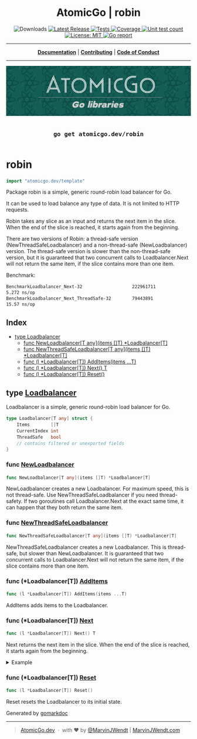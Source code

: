<h1 align="center">AtomicGo | robin</h1>

<p align="center">
<img src="https://img.shields.io/endpoint?url=https%3A%2F%2Fatomicgo.dev%2Fapi%2Fshields%2Frobin&style=flat-square" alt="Downloads">

<a href="https://github.com/atomicgo/robin/releases">
<img src="https://img.shields.io/github/v/release/atomicgo/robin?style=flat-square" alt="Latest Release">
</a>

<a href="https://codecov.io/gh/atomicgo/robin" target="_blank">
<img src="https://img.shields.io/github/actions/workflow/status/atomicgo/robin/go.yml?style=flat-square" alt="Tests">
</a>

<a href="https://codecov.io/gh/atomicgo/robin" target="_blank">
<img src="https://img.shields.io/codecov/c/gh/atomicgo/robin?color=magenta&logo=codecov&style=flat-square" alt="Coverage">
</a>

<a href="https://codecov.io/gh/atomicgo/robin">
<!-- unittestcount:start --><img src="https://img.shields.io/badge/Unit_Tests-5-magenta?style=flat-square" alt="Unit test count"><!-- unittestcount:end -->
</a>

<a href="https://opensource.org/licenses/MIT" target="_blank">
<img src="https://img.shields.io/badge/License-MIT-yellow.svg?style=flat-square" alt="License: MIT">
</a>
  
<a href="https://goreportcard.com/report/github.com/atomicgo/robin" target="_blank">
<img src="https://goreportcard.com/badge/github.com/atomicgo/robin?style=flat-square" alt="Go report">
</a>   

</p>

---

<p align="center">
<strong><a href="https://pkg.go.dev/atomicgo.dev/robin#section-documentation" target="_blank">Documentation</a></strong>
|
<strong><a href="https://github.com/atomicgo/atomicgo/blob/main/CONTRIBUTING.md" target="_blank">Contributing</a></strong>
|
<strong><a href="https://github.com/atomicgo/atomicgo/blob/main/CODE_OF_CONDUCT.md" target="_blank">Code of Conduct</a></strong>
</p>

---

<p align="center">
  <img src="https://raw.githubusercontent.com/atomicgo/atomicgo/main/assets/header.png" alt="AtomicGo">
</p>

<p align="center">
<table>
<tbody>
</tbody>
</table>
</p>
<h3  align="center"><pre>go get atomicgo.dev/robin</pre></h3>
<p align="center">
<table>
<tbody>
</tbody>
</table>
</p>

<!-- gomarkdoc:embed:start -->

<!-- Code generated by gomarkdoc. DO NOT EDIT -->

# robin

```go
import "atomicgo.dev/template"
```

Package robin is a simple, generic round\-robin load balancer for Go.

It can be used to load balance any type of data. It is not limited to HTTP requests.

Robin takes any slice as an input and returns the next item in the slice. When the end of the slice is reached, it starts again from the beginning.

There are two versions of Robin: a thread\-safe version \(NewThreadSafeLoadbalancer\)  and a non\-thread\-safe \(NewLoadbalancer\) version. The thread\-safe version is slower than the non\-thread\-safe version, but it is guaranteed that two concurrent calls to Loadbalancer.Next will not return the same item, if the slice contains more than one item.

Benchmark:

```
BenchmarkLoadbalancer_Next-32                   222961711                5.272 ns/op
BenchmarkLoadbalancer_Next_ThreadSafe-32        79443891                15.57 ns/op
```

## Index

- [type Loadbalancer](<#type-loadbalancer>)
  - [func NewLoadbalancer[T any](items []T) *Loadbalancer[T]](<#func-newloadbalancer>)
  - [func NewThreadSafeLoadbalancer[T any](items []T) *Loadbalancer[T]](<#func-newthreadsafeloadbalancer>)
  - [func (l *Loadbalancer[T]) AddItems(items ...T)](<#func-loadbalancert-additems>)
  - [func (l *Loadbalancer[T]) Next() T](<#func-loadbalancert-next>)
  - [func (l *Loadbalancer[T]) Reset()](<#func-loadbalancert-reset>)


## type [Loadbalancer](<https://github.com/atomicgo/robin/blob/main/robin.go#L6-L12>)

Loadbalancer is a simple, generic round\-robin load balancer for Go.

```go
type Loadbalancer[T any] struct {
    Items        []T
    CurrentIndex int
    ThreadSafe   bool
    // contains filtered or unexported fields
}
```

### func [NewLoadbalancer](<https://github.com/atomicgo/robin/blob/main/robin.go#L17>)

```go
func NewLoadbalancer[T any](items []T) *Loadbalancer[T]
```

NewLoadbalancer creates a new Loadbalancer. For maximum speed, this is not thread\-safe. Use NewThreadSafeLoadbalancer if you need thread\-safety. If two goroutines call Loadbalancer.Next at the exact same time, it can happen that they both return the same item.

### func [NewThreadSafeLoadbalancer](<https://github.com/atomicgo/robin/blob/main/robin.go#L26>)

```go
func NewThreadSafeLoadbalancer[T any](items []T) *Loadbalancer[T]
```

NewThreadSafeLoadbalancer creates a new Loadbalancer. This is thread\-safe, but slower than NewLoadbalancer. It is guaranteed that two concurrent calls to Loadbalancer.Next will not return the same item, if the slice contains more than one item.

### func \(\*Loadbalancer\[T\]\) [AddItems](<https://github.com/atomicgo/robin/blob/main/robin.go#L51>)

```go
func (l *Loadbalancer[T]) AddItems(items ...T)
```

AddItems adds items to the Loadbalancer.

### func \(\*Loadbalancer\[T\]\) [Next](<https://github.com/atomicgo/robin/blob/main/robin.go#L34>)

```go
func (l *Loadbalancer[T]) Next() T
```

Next returns the next item in the slice. When the end of the slice is reached, it starts again from the beginning.

<details><summary>Example</summary>
<p>

```go
{
	set := []int{1, 2, 3}
	lb := NewLoadbalancer(set)

	for i := 0; i < 10; i++ {
		fmt.Println(lb.Next())
	}

}
```

#### Output

```
1
2
3
1
2
3
1
2
3
1
```

</p>
</details>

### func \(\*Loadbalancer\[T\]\) [Reset](<https://github.com/atomicgo/robin/blob/main/robin.go#L46>)

```go
func (l *Loadbalancer[T]) Reset()
```

Reset resets the Loadbalancer to its initial state.



Generated by [gomarkdoc](<https://github.com/princjef/gomarkdoc>)


<!-- gomarkdoc:embed:end -->

---

> [AtomicGo.dev](https://atomicgo.dev) &nbsp;&middot;&nbsp;
> with ❤️ by [@MarvinJWendt](https://github.com/MarvinJWendt) |
> [MarvinJWendt.com](https://marvinjwendt.com)
